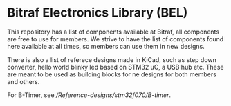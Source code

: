 # Bitraf Electronics Library (BEL)

This repository has a list of components available at Bitraf, 
all components are free to use for members. 
We strive to have the list of components found here available 
at all times, so members can use them in new designs.  

There is also a list of referece designs made in KiCad, such as step down converter, 
hello world blinky led based on STM32 uC, a USB hub etc. These are meant to be used 
as building blocks for ne designs for both members and others. 

For B-Timer, see _/Reference-designs/stm32f070/B-timer_.